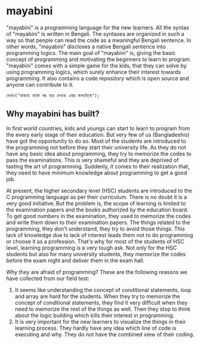 # mayabini
"mayabini" is a programming language for the new learners. All the syntax of "mayabini" is written in Bengali. The syntaxes are organized in such a way so that people can read the code as a meaningful Bengali sentence. In other words, "mayabini" discloses a native Bengali sentence into programming logics. The main goal of "mayabini" is, giving the basic concept of programming and motivating the beginners to learn to program. "mayabini" comes with a simple game for the kids, that they can  solve by using programming logics, which surely enhance their interest towards programming. It also contains a code repository which is open source and anyone can contribute to it.

```
দেখাও("থাকবো নাকো বদ্ধ ঘরে দেখবো এবার জগতটাকে");
```

## Why mayabini has built?

In first world countries, kids and youngs can start to learn to program from the every early stage of their education. But very few of us (Bangladeshis) have got the opportunity to do so. Most of the students are introduced to the programming not before they start their university life. As they do not have any basic idea about programming,  they try to memorize the codes to pass the examinations. This is very shameful and they are deprived of tasting the art of programming. Suddenly, it comes to their realization that, they need to have minimum knowledge about programming to get a good job.

At present, the higher secondary level (HSC) students are introduced to the C programming language as per their curriculum. There is no doubt it is a very good initiative. But the problem is, the scope of learning is limited to the examination papers and the books authorized by the education board. To get good numbers in the examination, they used to memorize the codes and write them down to their examination papers. The things related to the programming, they don't understand, they try to avoid those things. This lack of knowledge due to lack of interest leads them not to do programming or choose it as a profession. That's why for most of the students of HSC level, learning programming is a very tough ask. Not only for the HSC students but also for many university students, they memorize the codes before the exam night and deliver them in the exam hall.  

Why they are afraid of programming? These are the following reasons we have collected from our field test:
  1. It seems like understanding the concept of conditional statements, loop and array are hard for the students. When they try to memorize the concept of conditional statements, they find it very difficult when they need to memorize the rest of the things as well. Then they stop to think about the logic building which kills their interest in programming.
  2. It is very important for the new learners to visualize the things in their learning process. They hardly have any idea which line of code is executing and why. They do not have the combined view of their coding.
